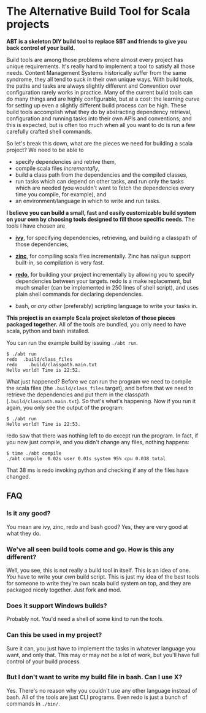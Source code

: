 The Alternative Build Tool for Scala projects
=============================================

**ABT is a skeleton DIY build tool to replace SBT and friends to give you back
control of your build.**

Build tools are among those problems where almost every project has unique
requirements. It's really hard to implement a tool to satisfy all those needs.
Content Management Systems historically suffer from the same syndrome, they all
tend to suck in their own unique ways. With build tools, the paths and tasks
are always slightly different and Convention over configuration rarely works
in practice. Many of the current build tools can do many things and are highly
configurable, but at a cost: the learning curve for setting up even a slightly
different build process can be high. These build tools accomplish what they do
by abstracting dependency retrieval, configuration and running tasks into their
own APIs and conventions; and this is expected, but is often too much when all
you want to do is run a few carefully crafted shell commands.

So let's break this down, what are the pieces we need for building a scala
project? We need to be able to

* specify dependencies and retrive them,
* compile scala files _incrementally_,
* build a class path from the dependencies and the compiled classes,
* run tasks which can depend on other tasks, and run only the tasks which are
  needed (you wouldn't want to fetch the dependencies every time you compile,
  for example), and
* an environment/language in which to write and run tasks.

**I believe you can build a small, fast and easily customizable build system
on your own by choosing tools designed to fill those specific needs**. The
tools I have chosen are

* **[ivy][]**, for specifying dependencies, retrieving, and building a classpath
  of those dependencies,

* **[zinc][]**, for compiling scala files incrementally. Zinc has nailgun
  support built-in, so compilation is very fast.

* **[redo][]**, for building your project incrementally by allowing you to
  specify dependencies between your targets. redo is a make replacement, but
  much smaller (can be implemented in 250 lines of shell script), and uses
  plain shell commands for declaring dependencies.

* bash, or _any other_ (preferably) scripting language to write your tasks in.

[ivy]: http://ant.apache.org/ivy/
[zinc]: https://github.com/typesafehub/zinc
[redo]: https://github.com/apenwarr/redo

**This project is an example Scala project skeleton of those pieces packaged
together.** All of the tools are bundled, you only need to have scala, python
and bash installed.

You can run the example build by issuing `./abt run`.

    $ ./abt run
    redo  .build/class_files
    redo    .build/classpath.main.txt
    Hello world! Time is 22:52.

What just happened? Before we can run the program we need to compile the scala
files (the `.build/class_files` target), and before that we need to retrieve the
dependencies and put them in the classpath (`.build/classpath.main.txt`). So
that's what's happening. Now if you run it again, you only see the output of
the program:

    $ ./abt run
    Hello world! Time is 22:53.

redo saw that there was nothing left to do except run the program. In
fact, if you now just compile, and you didn't change any files, nothing happens:

    $ time ./abt compile
    ./abt compile  0.02s user 0.01s system 95% cpu 0.038 total

That 38 ms is redo invoking python and checking if any of the files have
changed.

## FAQ

### Is it any good?

You mean are ivy, zinc, redo and bash good? Yes, they are very good at what
they do.

### We've all seen build tools come and go. How is this any different?

Well, you see, this is not really a build tool in itself. This is an idea of
one. _You_ have to write your _own_ build script. This is just my idea of the
best tools for someone to write they're own scala build system on top, and they
are packaged nicely together. Just fork and mod.

### Does it support Windows builds?

Probably not. You'd need a shell of some kind to run the tools.

### Can this be used in my project?

Sure it can, you just have to implement the tasks in whatever
language you want, and only that. This may or may not be a lot of work, but
you'll have full control of your build process.

### But I don't want to write my build file in bash. Can I use X?

Yes. There's no reason why you couldn't use any other language instead
of bash. All of the tools are just CLI programs. Even redo is just a bunch of
commands in `./bin/`.

